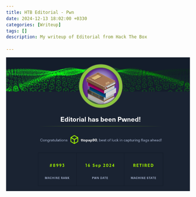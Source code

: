 ```yaml
---
title: HTB Editorial - Pwn
date: 2024-12-13 18:02:00 +0330
categories: [Writeup]
tags: []
description: My writeup of Editorial from Hack The Box

---
```


![](assets/img/editorial_congrats.png)